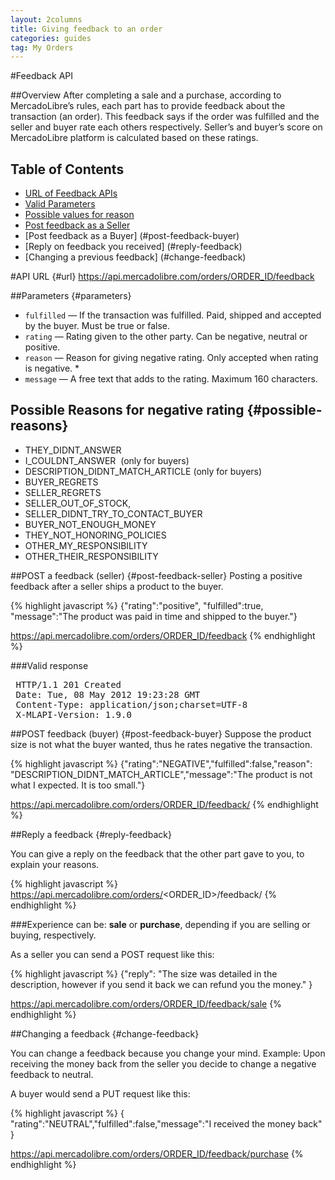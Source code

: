 ```yaml
---
layout: 2columns
title: Giving feedback to an order
categories: guides
tag: My Orders
---
```


#Feedback API

##Overview
After completing a sale and a purchase, according to MercadoLibre’s rules, each part has to provide feedback about the transaction (an order).
This feedback says if the order was fulfilled and the seller and buyer rate each others respectively.
Seller’s and buyer’s score on MercadoLibre platform is calculated based on these ratings.

## Table of Contents
- [URL of Feedback APIs](#url)
- [Valid Parameters](#parameters)
- [Possible values for reason](#possible-reasons)
- [Post feedback as a Seller](#post-feedback-seller)
- [Post feedback as a Buyer] (#post-feedback-buyer)
- [Reply on feedback you received] (#reply-feedback)
- [Changing a previous feedback] (#change-feedback)

#API URL {#url}
https://api.mercadolibre.com/orders/ORDER_ID/feedback

##Parameters {#parameters}
- `fulfilled` — If the transaction was fulfilled. Paid, shipped and accepted by the buyer. Must be true or false.
- `rating` —  Rating given to the other party. Can be negative, neutral or positive.
- `reason` — Reason for giving negative rating. Only accepted when rating is negative. *
- `message` — A free text that adds to the rating. Maximum 160 characters.

## Possible Reasons for negative rating {#possible-reasons}
* THEY_DIDNT_ANSWER
* I_COULDNT_ANSWER  (only for buyers)
* DESCRIPTION_DIDNT_MATCH_ARTICLE (only for buyers)
* BUYER_REGRETS
* SELLER_REGRETS
* SELLER_OUT_OF_STOCK,
* SELLER_DIDNT_TRY_TO_CONTACT_BUYER
* BUYER_NOT_ENOUGH_MONEY
* THEY_NOT_HONORING_POLICIES
* OTHER_MY_RESPONSIBILITY
* OTHER_THEIR_RESPONSIBILITY



##POST a feedback (seller) {#post-feedback-seller}
Posting a positive feedback after a seller ships a product to the buyer.

{% highlight javascript %}
{"rating":"positive",  "fulfilled":true, "message":"The product was paid in time and shipped to the buyer."}

https://api.mercadolibre.com/orders/ORDER_ID/feedback
{% endhighlight %}


###Valid response

<pre class="terminal">
 HTTP/1.1 201 Created
 Date: Tue, 08 May 2012 19:23:28 GMT
 Content-Type: application/json;charset=UTF-8
 X-MLAPI-Version: 1.9.0
</pre>



##POST feedback (buyer) {#post-feedback-buyer}
Suppose the product size is not what the buyer wanted, thus he rates negative the transaction.

{% highlight javascript %}
{"rating":"NEGATIVE","fulfilled":false,"reason": "DESCRIPTION_DIDNT_MATCH_ARTICLE","message":"The product is not what I expected. It is too small."}

https://api.mercadolibre.com/orders/ORDER_ID/feedback/
{% endhighlight %}



##Reply a feedback {#reply-feedback}

You can give a reply on the feedback that the other part gave to you, to explain your reasons.

{% highlight javascript %}
https://api.mercadolibre.com/orders/<ORDER_ID>/feedback/<EXPERIENCE>
{% endhighlight %}

###Experience can be: **sale** or **purchase**, depending if you are selling or buying, respectively.

As a seller you can send a POST request like this:

{% highlight javascript %}
{"reply": "The size was detailed in the description, however if you send it back we can refund you the money." }

https://api.mercadolibre.com/orders/ORDER_ID/feedback/sale
{% endhighlight %}



##Changing a feedback {#change-feedback}

You can change a feedback because you change your mind.
Example: Upon receiving the money back from the seller you decide to change a negative feedback to neutral.

A buyer would send a PUT request like this:

{% highlight javascript %}
{
"rating":"NEUTRAL","fulfilled":false,"message":"I received the money back"
}

https://api.mercadolibre.com/orders/ORDER_ID/feedback/purchase
{% endhighlight %}


